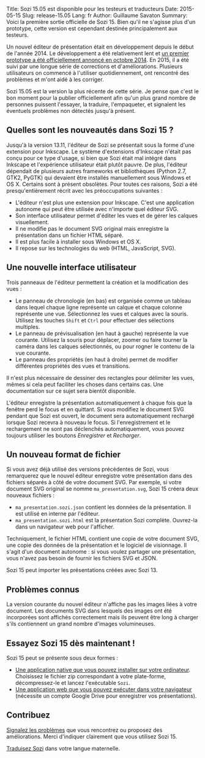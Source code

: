 Title: Sozi 15.05 est disponible pour les testeurs et traducteurs
Date: 2015-05-15
Slug: release-15.05
Lang: fr
Author: Guillaume Savaton
Summary:
    Voici la première sortie officielle de Sozi 15.
    Bien qu'il ne s'agisse plus d'un prototype, cette version est
    cependant destinée principalement aux testeurs.

Un nouvel éditeur de présentation était en développement depuis le début de l'année 2014.
Le développement a été relativement lent et [un premier prototype a été officiellement
annoncé en octobre 2014](|filename|release-14.10.md).
En 2015, il a été suivi par une longue série de corrections et d'améliorations.
Plusieurs utilisateurs on commencé à l'utiliser quotidiennement, ont rencontré des problèmes
et m'ont aidé à les corriger.

Sozi 15.05 est la version la plus récente de cette série.
Je pense que c'est le bon moment pour la publier officiellement afin qu'un plus grand nombre
de personnes puissent l'essayer, la traduire, l'empaqueter, et signalent les éventuels problèmes
non détectés jusqu'à présent.

Quelles sont les nouveautés dans Sozi 15&nbsp;?
-----------------------------------------------

Jusqu'à la version 13.11, l'éditeur de Sozi se présentait sous la forme d'une extension pour Inkscape.
Le système d'extensions d'Inkscape n'était pas conçu pour ce type d'usage, si bien que Sozi était
mal intégré dans Inkscape et l'expérience utilisateur était plutôt pauvre.
De plus, l'éditeur dépendait de plusieurs autres frameworks et bibliothèques
(Python 2.7, GTK2, PyGTK) qui devaient être installés manuellement sous Windows et OS X.
Certains sont à présent obsolètes.
Pour toutes ces raisons, Sozi a été presqu'entièrement récrit avec les préoccupations suivantes&nbsp;:

* L'éditeur n'est plus une extension pour Inkscape. C'est une application autonome qui peut être utilisée avec n'importe quel éditeur SVG.
* Son interface utilisateur permet d'éditer les vues et de gérer les calques visuellement.
* Il ne modifie pas le document SVG original mais enregistre la présentation dans un fichier HTML séparé.
* Il est plus facile à installer sous Windows et OS X.
* Il repose sur les technologies du web (HTML, JavaScript, SVG).

Une nouvelle interface utilisateur
----------------------------------

Trois panneaux de l'éditeur permettent la création et la modification des vues&nbsp;:

* Le panneau de chronologie (en bas) est organisée comme un tableau dans lequel chaque ligne représente
  un calque et chaque colonne représente une vue.
  Sélectionnez les vues et calques avec la souris.
  Utilisez les touches `Shift` et `Ctrl` pour effectuer des sélections multiples.
* Le panneau de prévisualisation (en haut à gauche) représente la vue courante.
  Utilisez la souris pour déplacer, zoomer ou faire tourner la caméra dans les calques sélectionnés,
  ou pour rogner le contenu de la vue courante.
* Le panneau des propriétés (en haut à droite) permet de modifier différentes propriétés des
  vues et transitions.

Il n'est plus nécessaire de dessiner des rectangles pour délimiter les vues, mêmes si cela peut
faciliter les choses dans certains cas.
Une documentation sur ce sujet sera bientôt disponible.

L'éditeur enregistre la présentation automatiquement à chaque fois que la fenêtre perd le focus
et en quittant.
Si vous modifiez le document SVG pendant que Sozi est ouvert, le document sera automatiquement
rechargé lorsque Sozi recevra à nouveau le focus.
Si l'enregistrement et le rechargement ne sont pas déclenchés automatiquement, vous pouvez
toujours utiliser les boutons *Enregistrer* et *Recharger*.

Un nouveau format de fichier
----------------------------

Si vous avez déjà utilisé des versions précédentes de Sozi, vous remarquerez que le nouvel
éditeur enregistre votre présentation dans des fichiers séparés à côté de votre document SVG.
Par exemple, si votre document SVG original se nomme `ma_presentation.svg`, Sozi 15 créera
deux nouveaux fichiers&nbsp;:

* `ma_presentation.sozi.json` contient les données de la présentation. Il est utilisé en interne par l'éditeur.
* `ma_presentation.sozi.html` est la présentation Sozi complète. Ouvrez-la dans un navigateur web pour l'afficher.

Techniquement, le fichier HTML contient une copie de votre document SVG, une copie des données de
la présentation et le logiciel de visionnage.
Il s'agit d'un document autonome&nbsp;: si vous voulez partager une présentation, vous n'avez pas
besoin de fournir les fichiers SVG et JSON.

Sozi 15 peut importer les présentations créées avec Sozi 13.

Problèmes connus
----------------

La version courante du nouvel éditeur n'affiche pas les images liées à votre document.
Les documents SVG dans lesquels des images ont été incorporées sont affichés correctement
mais ils peuvent être long à charger s'ils contiennent un grand nombre d'images volumineuses.

Essayez Sozi 15 dès maintenant&nbsp;!
-------------------------------------

Sozi 15 peut se présente sous deux formes&nbsp;:

* [Une application native que vous pouvez installer sur votre ordinateur](https://github.com/senshu/Sozi/releases/tag/15.05-preview).
  Choisissez le fichier zip correspondant à votre plate-forme, décompressez-le et lancez l'exécutable `Sozi`.
* [Une application web que vous pouvez exécuter dans votre navigateur](http://sozi.baierouge.fr/demo/)
  (nécessite un compte Google Drive pour enregistrer vos présentations).

Contribuez
----------

[Signalez les problèmes](https://github.com/senshu/Sozi/issues) que vous rencontrez
ou proposez des améliorations.
Merci d'indiquer clairement que vous utilisez Sozi 15.

[Traduisez Sozi](|filename|/pages/fr/translate-editor.md) dans votre langue maternelle.
